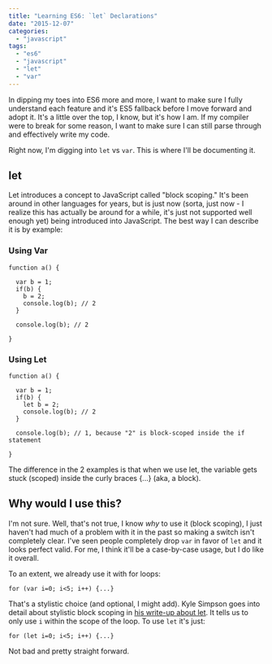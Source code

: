 ```yaml
---
title: "Learning ES6: `let` Declarations"
date: "2015-12-07"
categories: 
  - "javascript"
tags: 
  - "es6"
  - "javascript"
  - "let"
  - "var"
---
```


In dipping my toes into ES6 more and more, I want to make sure I fully understand each feature and it's ES5 fallback before I move forward and adopt it. It's a little over the top, I know, but it's how I am. If my compiler were to break for some reason, I want to make sure I can still parse through and effectively write my code.

Right now, I'm digging into `let` vs `var`. This is where I'll be documenting it.

## let

Let introduces a concept to JavaScript called "block scoping." It's been around in other languages for years, but is just now (sorta, just now - I realize this has actually be around for a while, it's just not supported well enough yet) being introduced into JavaScript. The best way I can describe it is by example:

### Using Var

```
function a() {
  
  var b = 1;
  if(b) {
    b = 2;
    console.log(b); // 2
  }

  console.log(b); // 2

}
```

### Using Let

```
function a() {
  
  var b = 1;
  if(b) {
    let b = 2;
    console.log(b); // 2
  }

  console.log(b); // 1, because "2" is block-scoped inside the if statement

}
```

The difference in the 2 examples is that when we use let, the variable gets stuck (scoped) inside the curly braces {...} (aka, a block).

## Why would I use this?

I'm not sure. Well, that's not true, I know _why_ to use it (block scoping), I just haven't had much of a problem with it in the past so making a switch isn't completely clear. I've seen people completely drop `var` in favor of `let` and it looks perfect valid. For me, I think it'll be a case-by-case usage, but I do like it overall.

To an extent, we already use it with for loops:

```
for (var i=0; i<5; i++) {...}
```

That's a stylistic choice (and optional, I might add). Kyle Simpson goes into detail about stylistic block scoping in [his write-up about let](https://davidwalsh.name/for-and-against-let). It tells us to only use `i` within the scope of the loop. To use `let` it's just:

```
for (let i=0; i<5; i++) {...}
```

Not bad and pretty straight forward.
